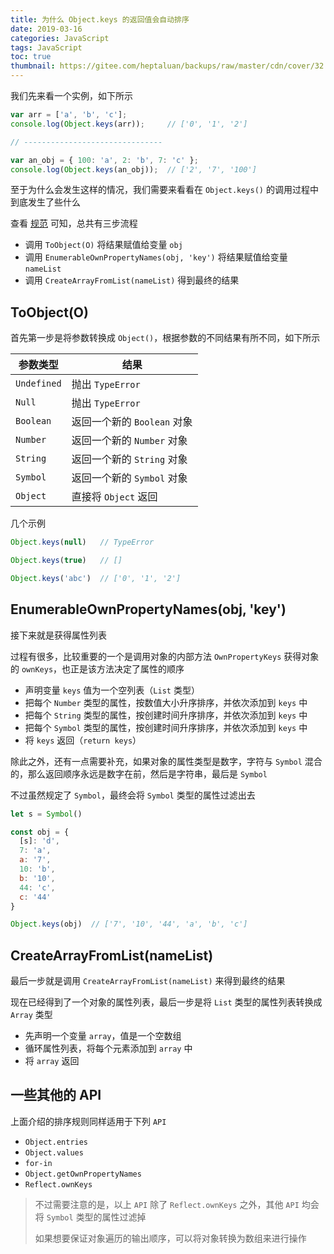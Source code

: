 ```yaml
---
title: 为什么 Object.keys 的返回值会自动排序
date: 2019-03-16
categories: JavaScript
tags: JavaScript
toc: true
thumbnail: https://gitee.com/heptaluan/backups/raw/master/cdn/cover/32.jpg
---
```


我们先来看一个实例，如下所示

<!--more-->

```js
var arr = ['a', 'b', 'c'];
console.log(Object.keys(arr));     // ['0', '1', '2']

// -------------------------------

var an_obj = { 100: 'a', 2: 'b', 7: 'c' };
console.log(Object.keys(an_obj));  // ['2', '7', '100']
```

至于为什么会发生这样的情况，我们需要来看看在 `Object.keys()` 的调用过程中到底发生了些什么

查看 [规范](http://zhoushengfe.com/es6/es6-ch.html#sec-object.keys) 可知，总共有三步流程

* 调用 `ToObject(O)` 将结果赋值给变量 `obj`
* 调用 `EnumerableOwnPropertyNames(obj, 'key')` 将结果赋值给变量 `nameList`
* 调用 `CreateArrayFromList(nameList)` 得到最终的结果


## ToObject(O)

首先第一步是将参数转换成 `Object()`，根据参数的不同结果有所不同，如下所示

|参数类型|结果|
|-|-|
|`Undefined`|抛出 `TypeError`|
|`Null`|抛出 `TypeError`|
|`Boolean`|返回一个新的 `Boolean` 对象|
|`Number`|返回一个新的 `Number` 对象|
|`String`|返回一个新的 `String` 对象|
|`Symbol`|返回一个新的 `Symbol` 对象|
|`Object`|直接将 `Object` 返回|

几个示例

```js
Object.keys(null)   // TypeError

Object.keys(true)   // []

Object.keys('abc')  // ['0', '1', '2']
```


## EnumerableOwnPropertyNames(obj, 'key')

接下来就是获得属性列表

过程有很多，比较重要的一个是调用对象的内部方法 `OwnPropertyKeys` 获得对象的 `ownKeys`，也正是该方法决定了属性的顺序

* 声明变量 `keys` 值为一个空列表（`List` 类型）
* 把每个 `Number` 类型的属性，按数值大小升序排序，并依次添加到 `keys` 中
* 把每个 `String` 类型的属性，按创建时间升序排序，并依次添加到 `keys` 中
* 把每个 `Symbol` 类型的属性，按创建时间升序排序，并依次添加到 `keys` 中
* 将 `keys` 返回（`return keys`）

除此之外，还有一点需要补充，如果对象的属性类型是数字，字符与 `Symbol` 混合的，那么返回顺序永远是数字在前，然后是字符串，最后是 `Symbol`

不过虽然规定了 `Symbol`，最终会将 `Symbol` 类型的属性过滤出去

```js
let s = Symbol()

const obj = {
  [s]: 'd',
  7: 'a',
  a: '7',
  10: 'b',
  b: '10',
  44: 'c',
  c: '44'
}

Object.keys(obj)  // ['7', '10', '44', 'a', 'b', 'c']
```

## CreateArrayFromList(nameList)

最后一步就是调用 `CreateArrayFromList(nameList)` 来得到最终的结果

现在已经得到了一个对象的属性列表，最后一步是将 `List` 类型的属性列表转换成 `Array` 类型

* 先声明一个变量 `array`，值是一个空数组
* 循环属性列表，将每个元素添加到 `array` 中
* 将 `array` 返回



## 一些其他的 API

上面介绍的排序规则同样适用于下列 `API`

* `Object.entries`
* `Object.values`
* `for-in`
* `Object.getOwnPropertyNames`
* `Reflect.ownKeys`

> 不过需要注意的是，以上 `API` 除了 `Reflect.ownKeys` 之外，其他 `API` 均会将 `Symbol` 类型的属性过滤掉
>
> 如果想要保证对象遍历的输出顺序，可以将对象转换为数组来进行操作
